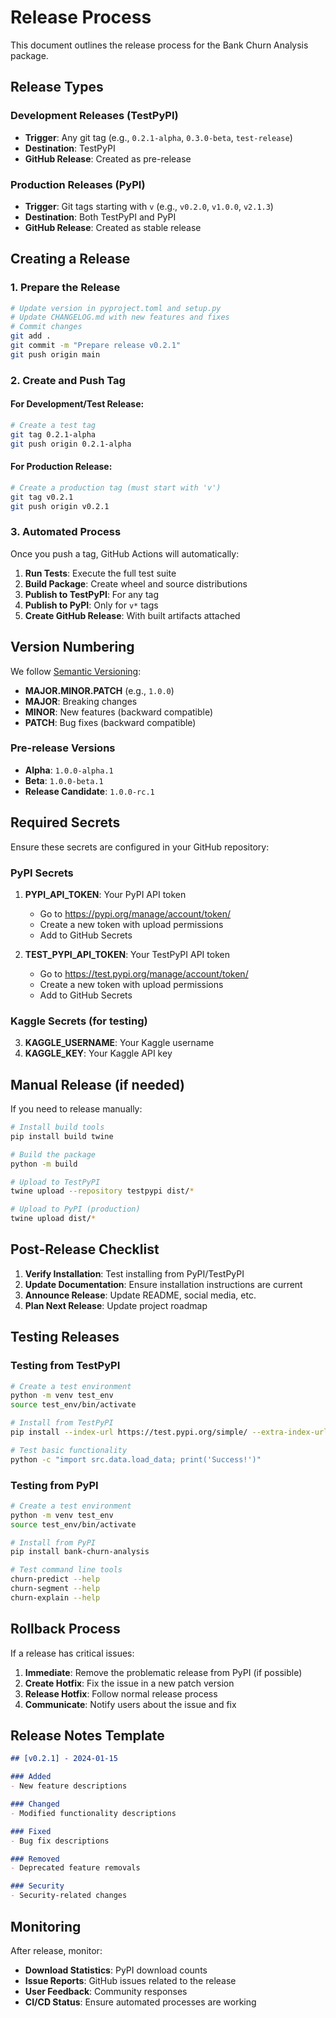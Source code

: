 # Release Process

This document outlines the release process for the Bank Churn Analysis package.

## Release Types

### Development Releases (TestPyPI)
- **Trigger**: Any git tag (e.g., `0.2.1-alpha`, `0.3.0-beta`, `test-release`)
- **Destination**: TestPyPI
- **GitHub Release**: Created as pre-release

### Production Releases (PyPI)
- **Trigger**: Git tags starting with `v` (e.g., `v0.2.0`, `v1.0.0`, `v2.1.3`)
- **Destination**: Both TestPyPI and PyPI
- **GitHub Release**: Created as stable release

## Creating a Release

### 1. Prepare the Release

```bash
# Update version in pyproject.toml and setup.py
# Update CHANGELOG.md with new features and fixes
# Commit changes
git add .
git commit -m "Prepare release v0.2.1"
git push origin main
```

### 2. Create and Push Tag

#### For Development/Test Release:
```bash
# Create a test tag
git tag 0.2.1-alpha
git push origin 0.2.1-alpha
```

#### For Production Release:
```bash
# Create a production tag (must start with 'v')
git tag v0.2.1
git push origin v0.2.1
```

### 3. Automated Process

Once you push a tag, GitHub Actions will automatically:

1. **Run Tests**: Execute the full test suite
2. **Build Package**: Create wheel and source distributions
3. **Publish to TestPyPI**: For any tag
4. **Publish to PyPI**: Only for `v*` tags
5. **Create GitHub Release**: With built artifacts attached

## Version Numbering

We follow [Semantic Versioning](https://semver.org/):

- **MAJOR.MINOR.PATCH** (e.g., `1.0.0`)
- **MAJOR**: Breaking changes
- **MINOR**: New features (backward compatible)
- **PATCH**: Bug fixes (backward compatible)

### Pre-release Versions
- **Alpha**: `1.0.0-alpha.1`
- **Beta**: `1.0.0-beta.1`
- **Release Candidate**: `1.0.0-rc.1`

## Required Secrets

Ensure these secrets are configured in your GitHub repository:

### PyPI Secrets
1. **PYPI_API_TOKEN**: Your PyPI API token
   - Go to https://pypi.org/manage/account/token/
   - Create a new token with upload permissions
   - Add to GitHub Secrets

2. **TEST_PYPI_API_TOKEN**: Your TestPyPI API token
   - Go to https://test.pypi.org/manage/account/token/
   - Create a new token with upload permissions
   - Add to GitHub Secrets

### Kaggle Secrets (for testing)
3. **KAGGLE_USERNAME**: Your Kaggle username
4. **KAGGLE_KEY**: Your Kaggle API key

## Manual Release (if needed)

If you need to release manually:

```bash
# Install build tools
pip install build twine

# Build the package
python -m build

# Upload to TestPyPI
twine upload --repository testpypi dist/*

# Upload to PyPI (production)
twine upload dist/*
```

## Post-Release Checklist

1. **Verify Installation**: Test installing from PyPI/TestPyPI
2. **Update Documentation**: Ensure installation instructions are current
3. **Announce Release**: Update README, social media, etc.
4. **Plan Next Release**: Update project roadmap

## Testing Releases

### Testing from TestPyPI
```bash
# Create a test environment
python -m venv test_env
source test_env/bin/activate

# Install from TestPyPI
pip install --index-url https://test.pypi.org/simple/ --extra-index-url https://pypi.org/simple/ bank-churn-analysis

# Test basic functionality
python -c "import src.data.load_data; print('Success!')"
```

### Testing from PyPI
```bash
# Create a test environment
python -m venv test_env
source test_env/bin/activate

# Install from PyPI
pip install bank-churn-analysis

# Test command line tools
churn-predict --help
churn-segment --help
churn-explain --help
```

## Rollback Process

If a release has critical issues:

1. **Immediate**: Remove the problematic release from PyPI (if possible)
2. **Create Hotfix**: Fix the issue in a new patch version
3. **Release Hotfix**: Follow normal release process
4. **Communicate**: Notify users about the issue and fix

## Release Notes Template

```markdown
## [v0.2.1] - 2024-01-15

### Added
- New feature descriptions

### Changed
- Modified functionality descriptions

### Fixed
- Bug fix descriptions

### Removed
- Deprecated feature removals

### Security
- Security-related changes
```

## Monitoring

After release, monitor:

- **Download Statistics**: PyPI download counts
- **Issue Reports**: GitHub issues related to the release
- **User Feedback**: Community responses
- **CI/CD Status**: Ensure automated processes are working